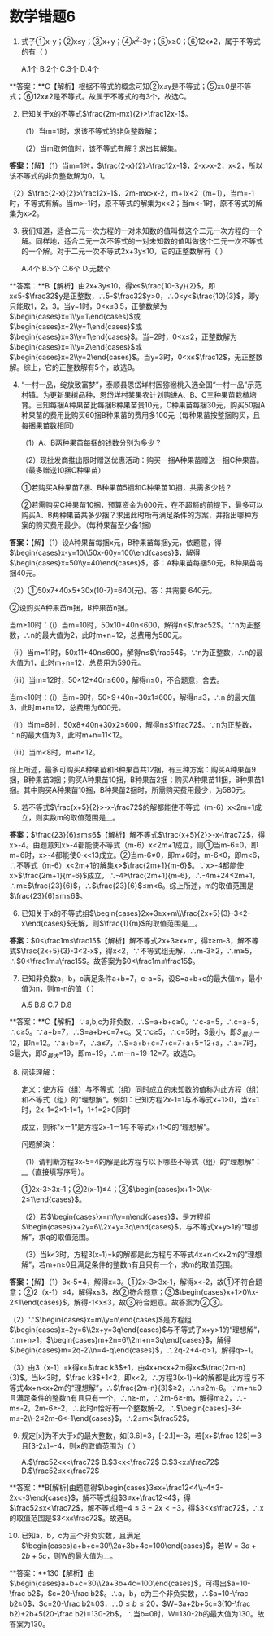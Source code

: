 # 数学错题6

1. 式子①x-y；②x≤y；③x+y；④$x^2$-3y；⑤x≥0；⑥12x≠2，属于不等式的有（   ）

   A.1个    B.2个    C.3个    D.4个

**答案：**C【解析】根据不等式的概念可知②x≤y是不等式；⑤x≥0是不等式；⑥12x≠2是不等式。故属于不等式的有3个，故选C。



2. 已知关于x的不等式$\frac{2m-mx}{2}>\frac12x-1$。

   （1）当m=1时，求该不等式的非负整数解；

   （2）当m取何值时，该不等式有解？求出其解集。

**答案：**【解】（1）当m=1时，$\frac{2-x}{2}>\frac12x-1$，2-x>x-2，x<2，所以该不等式的非负整数解为0，1。

（2）$\frac{2-x}{2}>\frac12x-1$，2m-mx>x-2，m+1x<2（m+1），当m=-1时，不等式有解。当m>-1时，原不等式的解集为x<2；当m<-1时，原不等式的解集为x>2。



3. 我们知道，适合二元一次方程的一对未知数的值叫做这个二元一次方程的一个解。同样地，适合二元一次不等式的一对未知数的值叫做这个二元一次不等式的一个解。对于二元一次不等式2x+3y≤10，它的正整数解有（   ）

   A.4个    B.5个    C.6个    D.无数个

**答案：**B【解析】由2x+3y≤10，得x≤$\frac{10-3y}{2}$，即x≤5-$\frac32$y是正整数，∴5-$\frac32$y>0，∴0<y<$\frac{10}{3}$，即y只能取1，2，3。当y=1时，0<x≤3.5，正整数解为$\begin{cases}x=1\\y=1\end{cases}$或$\begin{cases}x=2\\y=1\end{cases}$或$\begin{cases}x=3\\y=1\end{cases}$。当=2时，0<x≤2，正整数解为$\begin{cases}x=1\\y=2\end{cases}$或$\begin{cases}x=2\\y=2\end{cases}$。当y=3时，0<x≤$\frac12$，无正整数解。综上，它的正整数解有5个，故选B。



4. “一村一品，绽放致富梦”，泰顺县恩岱垟村因猕猴桃入选全国“一村一品”示范村镇。为更新果树品种，恩岱垟村某果农计划购进A、B、C三种果苗栽植培育。已知每捆A种果苗比每捆B种果苗贵10元，C种果苗每捆30元，购买50捆A种果苗的费用比购买60捆B种果苗的费用多100元（每种果苗按整捆购买，且每捆果苗数相同）

   （1）A、B两种果苗每捆的钱数分别为多少？

   （2）现批发商推出限时赠送优惠活动：购买一捆A种果苗赠送一捆C种果苗。（最多赠送10捆C种果苗）

   ①若购买A种果苗7捆、B种果苗5捆和C种果苗10捆，共需多少钱？

   ②若需购买C种果苗10捆，预算资金为600元，在不超额的前提下，最多可以购买A、B两种果苗共多少捆？求出此时所有满足条件的方案，并指出哪种方案的购买费用最少。（每种果苗至少备1捆）

**答案：**【解】（1）设A种果苗每捆x元，B种果苗每捆y元，依题意，得$\begin{cases}x-y=10\\50x-60y=100\end{cases}$，解得$\begin{cases}x=50\\y=40\end{cases}$，答：A种果苗每捆50元，B种果苗每捆40元。

（2）①50x7+40x5+30x(10-7)=640(元)。答：共需要 640元。

②设购买A种果苗m捆，B种果苗n捆。

当m≥10时：（i）当m=10时，50x10+40n≤600，解得n≤$\frac52$。∵n为正整数，∴n的最大值为2，此时m+n=12，总费用为580元。

（ii）当m=11时，50x11+40n≤600，解得n≤$\frac54$。∵n为正整数，∴n的最大值为1，此时m+n=12，总费用为590元。

（iii）当m=12时，50×12+40n≤600，解得n≤0，不合题意，舍去。

当m<10时：（i）当m=9时，50×9+40n+30x1≤600，解得n≤3，∴n 的最大值3，此时m+n=12，总费用为600元。

（ii）当m=8时，50x8+40n+30x2≤600，解得n≤$\frac72$。∵n为正整数，∴n的最大值为3，此时m+n=11<12。

（iii）当m<8时，m+n<12。

综上所述，最多可购买A种果苗和B种果苗共12捆，有三种方案：购买A种果苗9捆，B种果苗3捆；购买A种果苗10捆，B种果苗2捆；购买A种果苗11捆，B种果苗1捆。其中购买A种果苗10捆，B种果苗2捆时，所需购买费用最少，为580元。



5. 若不等式$\frac{x+5}{2}>-x-\frac72$的解都能使不等式（m-6）x<2m+1成立，则实数m的取值范围是__。

**答案：**$\frac{23}{6}≤m≤6$【解析】解不等式$\frac{x+5}{2}>-x-\frac72$，得x>-4。由题意知x>-4都能使不等式（m-6）x<2m+1成立，则①当m-6=0，即m=6时，x>-4都能使0·x<13成立。②当m-6≠0，即m≠6时，m-6<0，即m<6，∴不等式（m-6）x<2m+1的解集x>$\frac{2m+1}{m-6}$。∵x>-4都能使x>$\frac{2m+1}{m-6}$成立，∴-4≥\frac{2m+1}{m-6}，∴-4m+24≤2m+1，∴m≥$\frac{23}{6}$，∴$\frac{23}{6}$≤m<6。综上所述，m的取值范围是$\frac{23}{6}≤m≤6$。



6. 已知关于x的不等式组$\begin{cases}2x+3≥x+m\\\frac{2x+5}{3}-3<2-x\end{cases}$无解，则$\frac{1}{m}$的取值范围是__。

**答案：**$0<\frac1m≤\frac15$【解析】解不等式2x+3≥x+m，得x≥m-3，解不等式$\frac{2x+5}{3}-3<2-x$，得x<2，∵不等式组无解，∴m-3≥2，∴m≥5，∴$0<\frac1m≤\frac15$。故答案为$0<\frac1m≤\frac15$。



7. 已知非负数a，b，c满足条件a+b=7，c-a=5，设S=a+b+c的最大值m，最小值为n，则m-n的值（   ）

   A.5    B.6    C.7    D.8

**答案：**C【解析】∵a,b,c为非负数，∴S=a+b+c≥0。∵c-a=5，∴c=a+5，∴c≥5。∵a+b=7，∴S=a+b+c=7+c。又∵c≥5，∴c=5时，S最小，即$S_{最小}$＝12，即n=12。∵a+b=7，∴a≤7，∴S=a+b+c=7+c=7+a+5=12+a，∴a=7时，S最大，即$S_{最大}$=19，即m=19，∴mーn=19-12=7。故选C。



8. 阅读理解：

   定义：使方程（组）与不等式（组）同时成立的未知数的值称为此方程（组）和不等式（组）的“理想解”。例如：已知方程2x-1=1与不等式x+1>0，当x=1时，2x-1=2×1-1=1，1+1=2>0同时

   成立，则称"x＝1”是方程2x-1＝1与不等式x+1>0的“理想解”。

   问题解決：

   （1）请判断方程3x-5=4的解是此方程与以下哪些不等式（组）的“理想解”：__（直接填写序号）。

   ①2x-3>3x-1；②2(x-1)≤4；③$\begin{cases}x+1>0\\x-2≤1\end{cases}$。

   （2）若$\begin{cases}x=m\\y=n\end{cases}$，是方程组$\begin{cases}x+2y=6\\2x+y=3q\end{cases}$，与不等式x+y>1的“理想解”，求q的取值范围。

   （3）当k<3时，方程3(x-1)=k的解都是此方程与不等式4x+n＜x+2m的“理想解”，若m+n≥0且满足条件的整数n有且只有一个，求m的取值范围。

**答案：**【解】（1）3x-5=4，解得x=3。①2x-3>3x-1，解得x<-2，故①不符合题意；②2（x-1）≤4，解得x≤3，故②符合题意；③$\begin{cases}x+1>0\\x-2≤1\end{cases}$，解得-1<x≤3，故③符合题意。故答案为②③。

（2）∵$\begin{cases}x=m\\y=n\end{cases}$是方程组$\begin{cases}x+2y=6\\2x+y=3q\end{cases}$与不等式子x+y>1的“理想解”，∴m+n>1，$\begin{cases}m+2n=6\\2m+n=3q\end{cases}$，解得$\begin{cases}m=2q-2\\n=4-q\end{cases}$，∴2q-2+4-q>1，解得q>-1。

（3）由3（x-1）=k得x=$\frac k3$+1，由4x+n<x+2m得x<$\frac{2m-n}{3}$。当k<3时，$\frac k3$+1<2，即x<2。∴方程3(x-1)=k的解都是此方程与不等式4x+n<x+2m的“理想解”，∴$\frac{2m-n}{3}$≥2，∴n≤2m-6。∵m+n≥0且满足条件的整数n有且只有一个，∴n≥-m，∴2m-6≥-m，解得m≥2，∴-m≤-2，2m-6≥-2，∴此时n恰好有一个整数解-2，∴$\begin{cases}-3<-m≤-2\\-2≤2m-6<-1\end{cases}$，∴2≤m<$\frac52$。



9. 规定[x]为不大于x的最大整数，如[3.6]=3，[-2.1]=-3，若[x+$\frac 12$]＝3且[3-2x]=-4，则×的取值范围为（   ）

   A.$\frac52<x<\frac72$    B.$3<x<\frac72$    C.$3<x≤\frac72$    D.$\frac52≤x<\frac72$

**答案：**B[解析]由题意得$\begin{cases}3≤x+\frac12<4\\-4≤3-2x<-3\end{cases}$，解不等式组$3≤x+\frac12<4$，得$\frac52≤x<\frac72$，解不等式组$-4≤3-2x<-3$，得$3<x≤\frac72$，∴x的取值范围是$3<x≤\frac72$。故选B。



10. 已知a，b，c为三个非负实数，且满足$\begin{cases}a+b+c=30\\2a+3b+4c=100\end{cases}$，若$W=3a+2b+5c$，则W的最大值为__。

**答案：**130【解析】由$\begin{cases}a+b+c=30\\2a+3b+4c=100\end{cases}$，可得出$a=10-\frac b2$，$c=20-\frac b2$。∴a，b，c为三个非负实数，∴$a=10-\frac b2≥0$，$c=20-\frac b2≥0$，∴$0≤b≤20$，$W=3a+2b+5c=3(10-\frac b2)+2b+5(20-\frac b2)=130-2b$，∴当b=0时，W=130-2b的最大值为130。故答案为130。